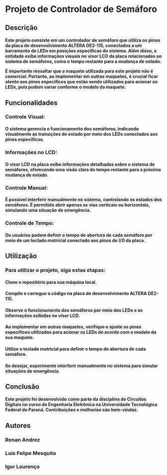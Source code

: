 <h1>
Projeto de Controlador de Semáforo

<h2>Descrição

<h4>Este projeto consiste em um controlador de semáforo que utiliza os pinos da placa de desenvolvimento ALTERA DE2-115, conectados a um barramento de LEDs em posições específicas do sistema. Além disso, a entidade exibe informações visuais no visor LCD da placa relacionadas ao sistema de semáforos, como o tempo restante para a mudança de estado.

É importante ressaltar que a maquete utilizada para este projeto não é comercial. Portanto, ao implementar em outras maquetes, é crucial ficar atento aos pinos específicos que estão sendo utilizados para acionar os LEDs, pois podem variar conforme o modelo da maquete.

<h2>Funcionalidades

<h3>Controle Visual: <h4>O sistema gerencia o funcionamento dos semáforos, indicando visualmente as transições de estado por meio dos LEDs conectados aos pinos específicos.

<h3>Informações no LCD: <h4>O visor LCD na placa exibe informações detalhadas sobre o sistema de semáforos, oferecendo uma visão clara do tempo restante para a próxima mudança de estado.

<h3>Controle Manual: <h4>É possível interferir manualmente no sistema, controlando os estados dos semáforos. É permitido abrir apenas as vias verticais ou horizontais, simulando uma situação de emergência.

<h3>Controle de Tempo: <h4>Os usuários podem definir o tempo de abertura de cada semáforo por meio de um teclado matricial conectado aos pinos de I/O da placa.

<h2>Utilização

<h3>Para utilizar o projeto, siga estas etapas:

<h4>Clone o repositório para sua máquina local.

<h4>Compile e carregue o código na placa de desenvolvimento ALTERA DE2-115.

<h4>Observe o funcionamento dos semáforos por meio dos LEDs e as informações exibidas no visor LCD.

<h4>Ao implementar em outras maquetes, verifique e ajuste os pinos específicos utilizados para acionar os LEDs de acordo com o modelo da sua maquete.

<h4>Utilize o teclado matricial para definir o tempo de abertura de cada semáforo.

<h4>Se desejar, experimente interferir manualmente no sistema para simular situações de emergência.

<h2>Conclusão
<h4>Este projeto foi desenvolvido como parte da disciplina de Circuitos Digitais no curso de Engenharia Eletrônica na Universidade Tecnológica Federal do Paraná. Contribuições e melhorias são bem-vindas.

<h2>Autores
<h3>Renan Andrez
<h3>Luis Felipe Mesquita
<h3>Igor Lourenço
